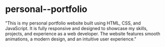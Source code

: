 # personal--portfolio
"This is my personal portfolio website built using HTML, CSS, and JavaScript. It is fully responsive and designed to showcase my skills, projects, and experience as a web developer. The website features smooth animations, a modern design, and an intuitive user experience."

